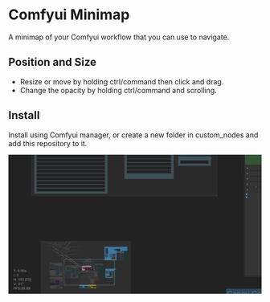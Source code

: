 # Comfyui Minimap

A minimap of your Comfyui workflow that you can use to navigate.

## Position and Size
- Resize or move by holding ctrl/command then click and drag.
- Change the opacity by holding ctrl/command and scrolling.

## Install
Install using Comfyui manager, or create a new folder in custom_nodes and add this repository to it.

![screenshot of the minimap](screenshot.png)